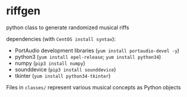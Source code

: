 # riffgen
python class to generate randomized musical riffs

dependencies (with `CentOS install syntax`):
 - PortAudio development libraries (`yum install portaudio-devel -y`)
 - python3 (`yum install epel-release`; `yum install python34`)
 - numpy (`pip3 install numpy`)
 - sounddevice (`pip3 install sounddevice`)
 - tkinter (`yum install python34-tkinter`)
 
Files in `classes/` represent various musical concepts as Python objects
